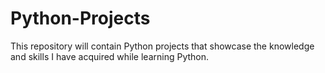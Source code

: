 # Python-Projects
This repository will contain Python projects that showcase the knowledge and skills I have acquired while learning Python.
